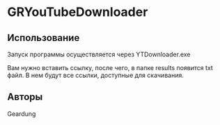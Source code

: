 # GRYouTubeDownloader
## Использование
Запуск программы осуществляется через YTDownloader.exe

Вам нужно вставить ссылку, после чего, в папке results появится txt файл. В нем будут все ссылки, доступные для скачивания.
## Авторы
Geardung
